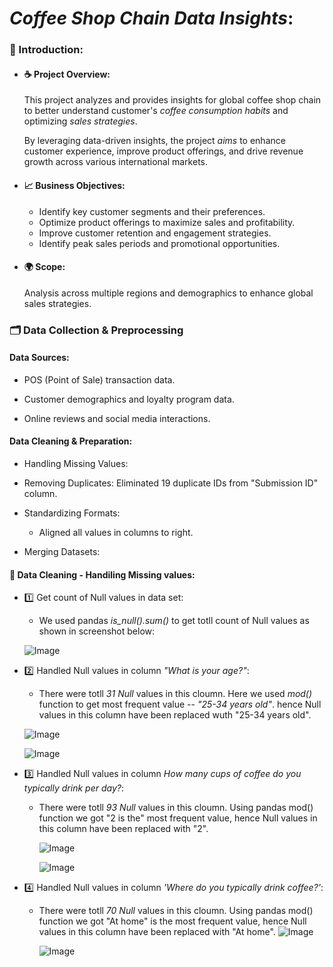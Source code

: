 # ***Coffee Shop Chain Data Insights***:



### 📖 Introduction:

* #### ☕ Project Overview: 
    This project analyzes and provides insights 
    for global coffee shop chain to better      understand customer's *coffee consumption habits* and optimizing *sales strategies*.

    By leveraging data-driven insights, the project *aims* to enhance customer experience, improve product offerings, and drive revenue growth across various international markets.

* #### 📈 Business Objectives:
    * Identify key customer segments and their preferences.
    * Optimize product offerings to maximize sales and profitability.
    * Improve customer retention and engagement strategies.
    * Identify peak sales periods and promotional opportunities.

* #### 🌍 Scope: 
    Analysis across multiple regions and demographics to enhance global sales strategies.

### 🗂️ Data Collection & Preprocessing
#### Data Sources:

* POS (Point of Sale) transaction data.

* Customer demographics and loyalty program data.

* Online reviews and social media interactions.



#### Data Cleaning & Preparation:

* Handling Missing Values:

* Removing Duplicates: Eliminated 19 duplicate IDs from  "Submission ID" column.

* Standardizing Formats:
    * Aligned all values in columns to right.

* Merging Datasets: 



#### 🧹 Data Cleaning - Handiling Missing values:
   * 1️⃣ Get count of Null values in data set:
       * We used pandas *is_null().sum()* to get totll count of Null values as shown in screenshot below:      

        ![Image](https://github.com/user-attachments/assets/9b2373b7-c2f9-4d46-9426-a614b4a3d77f)
    
   
   
   *  2️⃣ Handled Null values in column *"What is your age?"*:  
       * There were totll *31 Null* values in this cloumn. Here we used *mod()* function to get most frequent value -- *"25-34 years old"*. hence Null values in this column have been replaced wuth "25-34 years old". 
   
        ![Image](https://github.com/user-attachments/assets/0fa8ad4e-d2b5-46d7-bf6d-8135a2ff3fbd)

        ![Image](https://github.com/user-attachments/assets/d9d84f04-596f-4a1a-9a1b-c4a7151aef03)

  * 3️⃣ Handled Null values in column *How many cups of coffee do you typically drink per day?*: 
      * There were totll *93 Null* values in this cloumn. Using pandas mod() function we got "2 is the" most frequent value, hence Null values in this column have been replaced with "2".

        ![Image](https://github.com/user-attachments/assets/5c322457-d9f6-497d-8253-5a080fcc079b)
     
        ![Image](https://github.com/user-attachments/assets/10f2a8c4-aafb-40a9-995c-243c8c207afb)

* 4️⃣ Handled Null values in column *'Where do you typically drink coffee?'*:
    * There were totll *70 Null* values in this cloumn. Using pandas mod() function we got "At home" is the most frequent value, hence Null values in this column have been replaced with "At home".
        ![Image](https://github.com/user-attachments/assets/201e8143-8fb1-49f0-a262-3817a04ff615)

        ![Image](https://github.com/user-attachments/assets/e3fa2813-4dc0-4eea-ad21-7d73e62c0d0e)




